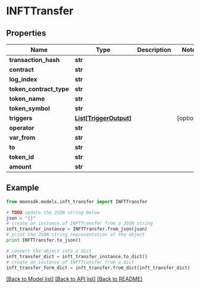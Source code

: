 # INFTTransfer

## Properties

| Name                      | Type                                          | Description | Notes       |
| ------------------------- | --------------------------------------------- | ----------- | ----------- |
| **transaction\_hash**     | **str**                                       |             |             |
| **contract**              | **str**                                       |             |             |
| **log\_index**            | **str**                                       |             |             |
| **token\_contract\_type** | **str**                                       |             |             |
| **token\_name**           | **str**                                       |             |             |
| **token\_symbol**         | **str**                                       |             |             |
| **triggers**              | [**List\[TriggerOutput\]**](triggeroutput.md) |             | \[optional] |
| **operator**              | **str**                                       |             |             |
| **var\_from**             | **str**                                       |             |             |
| **to**                    | **str**                                       |             |             |
| **token\_id**             | **str**                                       |             |             |
| **amount**                | **str**                                       |             |             |

## Example

```python
from moonsdk.models.inft_transfer import INFTTransfer

# TODO update the JSON string below
json = "{}"
# create an instance of INFTTransfer from a JSON string
inft_transfer_instance = INFTTransfer.from_json(json)
# print the JSON string representation of the object
print INFTTransfer.to_json()

# convert the object into a dict
inft_transfer_dict = inft_transfer_instance.to_dict()
# create an instance of INFTTransfer from a dict
inft_transfer_form_dict = inft_transfer.from_dict(inft_transfer_dict)
```

[\[Back to Model list\]](./#documentation-for-models) [\[Back to API list\]](./#documentation-for-api-endpoints) [\[Back to README\]](./)
